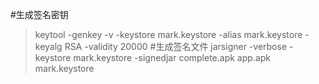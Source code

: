 #生成签名密钥
> keytool -genkey -v -keystore mark.keystore -alias mark.keystore -keyalg RSA -validity 20000
#生成签名文件
> jarsigner -verbose -keystore mark.keystore -signedjar complete.apk app.apk mark.keystore
